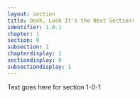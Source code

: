 ```yaml
---
layout: section
title: Oooh, Look It's the Next Section!
identifier: 1.0.1
chapter: 1
section: 0
subsection: 1
chapterdisplay: 1
sectiondisplay: 0
subsectiondisplay: 1
---
```


Text goes here for section 1-0-1
